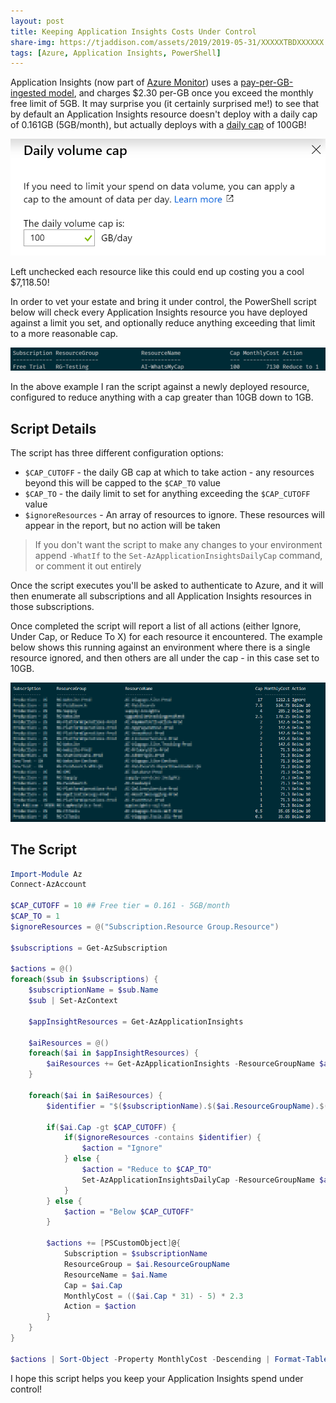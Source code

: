 ```yaml
---
layout: post
title: Keeping Application Insights Costs Under Control
share-img: https://tjaddison.com/assets/2019/2019-05-31/XXXXXTBDXXXXXX
tags: [Azure, Application Insights, PowerShell]
---
```


Application Insights (now part of [Azure Monitor]) uses a [pay-per-GB-ingested model][AppInsights Pricing], and charges $2.30 per-GB once you exceed the monthly free limit of 5GB.  It may surprise you (it certainly surprised me!) to see that by default an Application Insights resource doesn't deploy with a daily cap of 0.161GB (5GB/month), but actually deploys with a [daily cap][AppInsights Cap Management] of 100GB!

![Application Insights default cap](./DailyCap.png)

Left unchecked each resource like this could end up costing you a cool $7,118.50!

In order to vet your estate and bring it under control, the PowerShell script below will check every Application Insights resource you have deployed against a limit you set, and optionally reduce anything exceeding that limit to a more reasonable cap.

![Lower that daily cap](./AppInsightsDefaultCap.png)

In the above example I ran the script against a newly deployed resource, configured to reduce anything with a cap greater than 10GB down to 1GB.

<!--more-->

## Script Details

The script has three different configuration options:

- `$CAP_CUTOFF` - the daily GB cap at which to take action - any resources beyond this will be capped to the `$CAP_TO` value
- `$CAP_TO` - the daily limit to set for anything exceeding the `$CAP_CUTOFF` value
- `$ignoreResources` - An array of resources to ignore.  These resources will appear in the report, but no action will be taken

> If you don't want the script to make any changes to your environment append `-WhatIf` to the `Set-AzApplicationInsightsDailyCap` command, or comment it out entirely

Once the script executes you'll be asked to authenticate to Azure, and it will then enumerate all subscriptions and all Application Insights resources in those subscriptions.

Once completed the script will report a list of all actions (either Ignore, Under Cap, or Reduce To X) for each resource it encountered.  The example below shows this running against an environment where there is a single resource ignored, and then others are all under the cap - in this case set to 10GB.

![Script results](./AppInsightsResults.png)

## The Script

```powershell
Import-Module Az
Connect-AzAccount

$CAP_CUTOFF = 10 ## Free tier = 0.161 - 5GB/month
$CAP_TO = 1
$ignoreResources = @("Subscription.Resource Group.Resource")

$subscriptions = Get-AzSubscription

$actions = @()
foreach($sub in $subscriptions) {
    $subscriptionName = $sub.Name
    $sub | Set-AzContext

    $appInsightResources = Get-AzApplicationInsights

    $aiResources = @()
    foreach($ai in $appInsightResources) {
        $aiResources += Get-AzApplicationInsights -ResourceGroupName $ai.ResourceGroupName -Name $ai.Name -IncludeDailyCap
    }

    foreach($ai in $aiResources) {
        $identifier = "$($subscriptionName).$($ai.ResourceGroupName).$($ai.Name)"

        if($ai.Cap -gt $CAP_CUTOFF) {
            if($ignoreResources -contains $identifier) {
                $action = "Ignore"
            } else {
                $action = "Reduce to $CAP_TO"
                Set-AzApplicationInsightsDailyCap -ResourceGroupName $ai.ResourceGroupName -Name $ai.Name -DailyCapGB $CAP_TO
            }
        } else {
            $action = "Below $CAP_CUTOFF"
        }
        
        $actions += [PSCustomObject]@{
            Subscription = $subscriptionName
            ResourceGroup = $ai.ResourceGroupName
            ResourceName = $ai.Name
            Cap = $ai.Cap
            MonthlyCost = (($ai.Cap * 31) - 5) * 2.3
            Action = $action
        }
    }
}

$actions | Sort-Object -Property MonthlyCost -Descending | Format-Table
```

I hope this script helps you keep your Application Insights spend under control!

[Azure Monitor]: https://docs.microsoft.com/en-us/azure/azure-monitor/overview
[AppInsights Pricing]: https://azure.microsoft.com/en-us/pricing/details/monitor/
[AppInsights Cap Management]: https://docs.microsoft.com/en-us/azure/azure-monitor/app/pricing